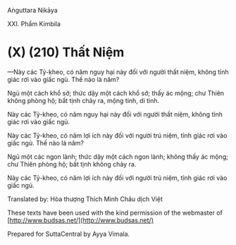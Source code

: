 Aṅguttara Nikāya

XXI. Phẩm Kimbila

# (X) (210) Thất Niệm

—Này các Tỷ-kheo, có năm nguy hại này đối với người thất niệm, không tỉnh giác rơi vào giấc ngủ. Thế nào là năm?

Ngủ một cách khổ sở; thức dậy một cách khổ sở; thấy ác mộng; chư Thiên không phòng hộ; bất tịnh chảy ra, mộng tinh, di tinh.

Này các Tỷ-kheo, có năm nguy hại này đối với người thất niệm, không tỉnh giác rơi vào giấc ngủ.

Này các Tỷ-kheo, có năm lợi ích này đối với người trú niệm, tỉnh giác rơi vào giấc ngủ. Thế nào là năm?

Ngủ một các ngon lành; thức dậy một cách ngon lành; không thấy ác mộng; chư Thiên phòng hộ; bất tịnh không chảy ra.

Này các Tỷ-kheo, có năm lợi ích này đối với người trú niệm, tỉnh giác rơi vào giấc ngủ.

Translated by: Hòa thượng Thích Minh Châu dịch Việt

These texts have been used with the kind permission of the webmaster of [http://www.budsas.net/](http://www.budsas.net/)

Prepared for SuttaCentral by Ayya Vimala.